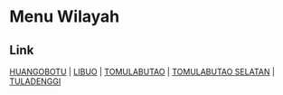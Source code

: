 # Menu Wilayah

## Link

[HUANGOBOTU](https://github.com/gigit-pemilu/pemilu-2024-75-gorontalo/tree/main/pileg-dpr/hitung-suara/sub/75-gorontalo/sub/71-kota-gorontalo/sub/04-dungingi/sub/1001-huangobotu)
 | 
[LIBUO](https://github.com/gigit-pemilu/pemilu-2024-75-gorontalo/tree/main/pileg-dpr/hitung-suara/sub/75-gorontalo/sub/71-kota-gorontalo/sub/04-dungingi/sub/1002-libuo)
 | 
[TOMULABUTAO](https://github.com/gigit-pemilu/pemilu-2024-75-gorontalo/tree/main/pileg-dpr/hitung-suara/sub/75-gorontalo/sub/71-kota-gorontalo/sub/04-dungingi/sub/1003-tomulabutao)
 | 
[TOMULABUTAO SELATAN](https://github.com/gigit-pemilu/pemilu-2024-75-gorontalo/tree/main/pileg-dpr/hitung-suara/sub/75-gorontalo/sub/71-kota-gorontalo/sub/04-dungingi/sub/1005-tomulabutao-selatan)
 | 
[TULADENGGI](https://github.com/gigit-pemilu/pemilu-2024-75-gorontalo/tree/main/pileg-dpr/hitung-suara/sub/75-gorontalo/sub/71-kota-gorontalo/sub/04-dungingi/sub/1004-tuladenggi)

